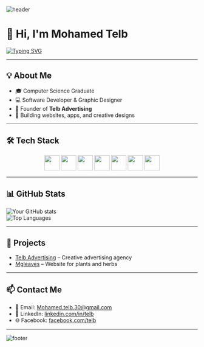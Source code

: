 <!-- Banner ملون متدرج -->
![header](https://capsule-render.vercel.app/api?type=waving&color=0:ff0000,100:0000ff&height=150&section=header&text=Mohamed%20Telb&fontColor=ffffff&fontSize=40&animation=fadeIn)

# 👋 Hi, I'm Mohamed Telb

<!-- Animation للكتابة -->
[![Typing SVG](https://readme-typing-svg.herokuapp.com?font=Fira+Code&pause=1000&color=00FF00&center=true&vCenter=true&width=435&lines=Welcome+to+my+GitHub;I+love+Coding+%F0%9F%92%BB;Designer+%7C+Developer+%7C+Creator)](https://git.io/typing-svg)

---

## 💡 About Me
- 🎓 Computer Science Graduate  
- 💻 Software Developer & Graphic Designer  
- 🚀 Founder of **Telb Advertising**  
- 🌱 Building websites, apps, and creative designs  

---

## 🛠 Tech Stack
<p align="center">
  <img src="https://cdn.jsdelivr.net/gh/devicons/devicon/icons/html5/html5-original.svg" width="40"/>
  <img src="https://cdn.jsdelivr.net/gh/devicons/devicon/icons/css3/css3-original.svg" width="40"/>
  <img src="https://cdn.jsdelivr.net/gh/devicons/devicon/icons/javascript/javascript-original.svg" width="40"/>
  <img src="https://cdn.jsdelivr.net/gh/devicons/devicon/icons/php/php-original.svg" width="40"/>
  <img src="https://cdn.jsdelivr.net/gh/devicons/devicon/icons/python/python-original.svg" width="40"/>
  <img src="https://cdn.jsdelivr.net/gh/devicons/devicon/icons/photoshop/photoshop-plain.svg" width="40"/>
  <img src="https://cdn.jsdelivr.net/gh/devicons/devicon/icons/illustrator/illustrator-plain.svg" width="40"/>
</p>

---

## 📊 GitHub Stats
![Your GitHub stats](https://github-readme-stats.vercel.app/api?username=mohamedtelb&show_icons=true&theme=radical)  
![Top Languages](https://github-readme-stats.vercel.app/api/top-langs/?username=mohamedtelb&layout=compact&theme=radical)

---

## 📌 Projects
- [Telb Advertising](https://www.facebook.com/profile.php?id=61569180477541&locale=ar_AR) – Creative advertising agency  
- [Mgleaves](https://mgleaves.com/) – Website for plants and herbs  
---

## 📫 Contact Me
- 📧 Email: Mohamed.telb.30@gmail.com 
- 🔗 LinkedIn: [linkedin.com/in/telb](https://www.linkedin.com/in/telb/)  
- 🌐 Facebook: [facebook.com/telb](https://www.facebook.com/mohamed.telb.211411/?locale=ar_AR)

---

<!-- Footer -->
![footer](https://capsule-render.vercel.app/api?type=waving&color=0:0000ff,100:00ff00&height=120&section=footer)
